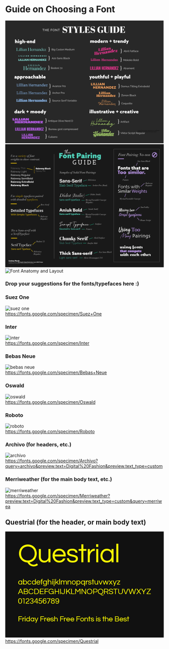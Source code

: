 # Guide on Choosing a Font
![Font Guide](https://github.com/gyuden/mms142-groupd-2021/blob/main/images/Font-Styles-Guide.jpg?raw=true)\
![Font Pairing](https://github.com/gyuden/mms142-groupd-2021/blob/main/images/FontPairing-CheatSheet.jpg?raw=true)\
![Font Anatomy and Layout](https://github.com/gyuden/mms142-groupd-2021/blob/main/images/TheAnatomyofTypography-Poster-01.jpg?raw=true)

### Drop your suggestions for the fonts/typefaces here :)

### Suez One
![suez one](https://user-images.githubusercontent.com/69533811/144826709-3ac46c66-6644-496b-804b-04b98bc79c15.PNG)\
https://fonts.google.com/specimen/Suez+One

### Inter
![inter](https://user-images.githubusercontent.com/69533811/144833322-9a53427e-9edc-4946-801f-4f5619019d9b.PNG)\
https://fonts.google.com/specimen/Inter

### Bebas Neue
![bebas neue](https://d144mzi0q5mijx.cloudfront.net/img/B/E/Bebas-Neue-Regular.png)\
https://fonts.google.com/specimen/Bebas+Neue

### Oswald
![oswald](https://i.pinimg.com/originals/3c/99/a3/3c99a39f42fab23a19d3e0538c8f7ae9.jpg)\
https://fonts.google.com/specimen/Oswald

### Roboto
![roboto](https://upload.wikimedia.org/wikipedia/commons/thumb/e/e7/Roboto_Font_Sample.svg/1200px-Roboto_Font_Sample.svg.png)\
https://fonts.google.com/specimen/Roboto

### Archivo (for headers, etc.)
![archivo](https://assets.awwwards.com/awards/gallery/2021/08/archivo.jpg)\
https://fonts.google.com/specimen/Archivo?query=archivo&preview.text=Digital%20Fashion&preview.text_type=custom

### Merriweather (for the main body text, etc.)
![merriweather](https://cdn.dribbble.com/users/2374674/screenshots/15376414/merriweather_4x.png)\
https://fonts.google.com/specimen/Merriweather?preview.text=Digital%20Fashion&preview.text_type=custom&query=merriwea

## Questrial (for the header, or main body text)
![questrial](https://github.com/gyuden/mms142-groupd-2021/blob/199ed8486b6c66b1e7509fc27889dd92783458e5/images/questrial.jpg)
https://fonts.google.com/specimen/Questrial
